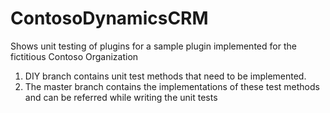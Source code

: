 # ContosoDynamicsCRM
Shows unit testing of plugins for a sample plugin implemented for the fictitious Contoso Organization

1. DIY branch contains unit test methods that need to be implemented.
2. The master branch contains the implementations of these test methods and can be referred while writing the unit tests
